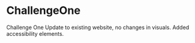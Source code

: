 # ChallengeOne
Challenge One
Update to existing website, no changes in visuals. Added accessibility elements.
